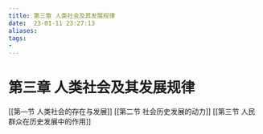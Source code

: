 ```yaml
---
title: 第三章 人类社会及其发展规律
date:  23-01-11 23:27:13
aliases: 
tags: 
- 
---
```


# 第三章 人类社会及其发展规律

[[第—节 人类社会的存在与发展]]
[[第二节 社会历史发展的动力]]
[[第三节 人民群众在历史发展中的作用]]
